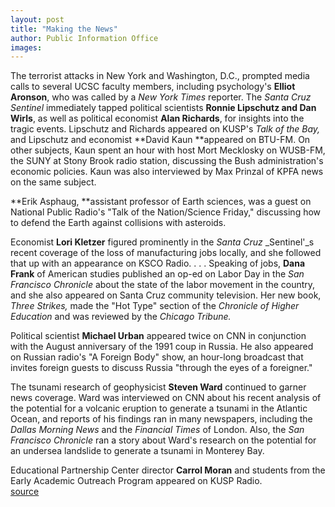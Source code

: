 ```yaml
---
layout: post
title: "Making the News"
author: Public Information Office
images:
---
```


The terrorist attacks in New York and Washington, D.C., prompted media calls to several UCSC faculty members, including psychology's **Elliot Aronson**, who was called by a _New York Times_ reporter. The _Santa Cruz Sentinel_ immediately tapped political scientists **Ronnie Lipschutz **and** Dan Wirls**, as well as political economist **Alan Richards**, for insights into the tragic events. Lipschutz and Richards appeared on KUSP's _Talk of the Bay,_ and Lipschutz and economist **David Kaun **appeared on BTU-FM. On other subjects, Kaun spent an hour with host Mort Mecklosky on WUSB-FM, the SUNY at Stony Brook radio station, discussing the Bush administration's economic policies. Kaun was also interviewed by Max Prinzal of KPFA news on the same subject.

**Erik Asphaug, **assistant professor of Earth sciences, was a guest on National Public Radio's "Talk of the Nation/Science Friday," discussing how to defend the Earth against collisions with asteroids.

Economist **Lori Kletzer** figured prominently in the _Santa Cruz_ _Sentinel'_s recent coverage of the loss of manufacturing jobs locally, and she followed that up with an appearance on KSCO Radio. . . . Speaking of jobs, **Dana Frank** of American studies published an op-ed on Labor Day in the _San Francisco Chronicle_ about the state of the labor movement in the country, and she also appeared on Santa Cruz community television. Her new book, _Three Strikes,_ made the "Hot Type" section of the _Chronicle of Higher Education_ and was reviewed by the _Chicago Tribune._

Political scientist **Michael Urban** appeared twice on CNN in conjunction with the August anniversary of the 1991 coup in Russia. He also appeared on Russian radio's "A Foreign Body" show, an hour-long broadcast that invites foreign guests to discuss Russia "through the eyes of a foreigner."  
  
The tsunami research of geophysicist **Steven Ward** continued to garner news coverage. Ward was interviewed on CNN about his recent analysis of the potential for a volcanic eruption to generate a tsunami in the Atlantic Ocean, and reports of his findings ran in many newspapers, including the _Dallas Morning News_ and the _Financial Times_ of London. Also, the _San Francisco Chronicle_ ran a story about Ward's research on the potential for an undersea landslide to generate a tsunami in Monterey Bay.

Educational Partnership Center director **Carrol Moran** and students from the Early Academic Outreach Program appeared on KUSP Radio.   
[source](http://www1.ucsc.edu/currents/01-02/09-17/makenews.html "Permalink to makenews")

